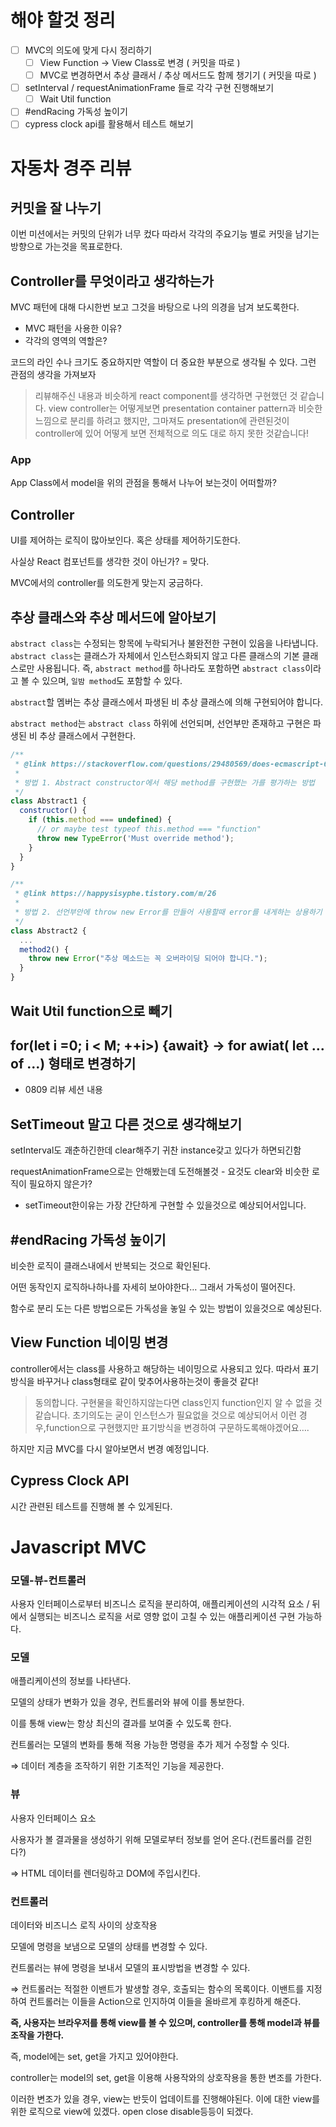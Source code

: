 # 해야 할것 정리

- [ ] MVC의 의도에 맞게 다시 정리하기
  - [ ] View Function -> View Class로 변경 ( 커밋을 따로 )
  - [ ] MVC로 변경하면서 추상 클래서 / 추상 메서드도 함께 챙기기 ( 커밋을 따로 )
- [ ] setInterval / requestAnimationFrame 들로 각각 구현 진행해보기
  - [ ] Wait Util function
- [ ] #endRacing 가독성 높이기
- [ ] cypress clock api를 활용해서 테스트 해보기

# 자동차 경주 리뷰

## 커밋을 잘 나누기

이번 미션에서는 커밋의 단위가 너무 컸다 따라서 각각의 주요기능 별로 커밋을 남기는 방향으로 가는것을 목표로한다.

## Controller를 무엇이라고 생각하는가

MVC 패턴에 대해 다시한번 보고 그것을 바탕으로 나의 의경을 남겨 보도록한다.

- MVC 패턴을 사용한 이유?
- 각각의 영역의 역할은?

코드의 라인 수나 크기도 중요하지만 역할이 더 중요한 부분으로 생각될 수 있다. 그런 관점의 생각을 가져보자

> 리뷰해주신 내용과 비슷하게 react component를 생각하면 구현했던 것 같습니다. view controller는 어떻게보면 presentation container pattern과 비슷한 느낌으로 분리를 하려고 했지만, 그마져도 presentation에 관련된것이 controller에 있어 어떻게 보면 전체적으로 의도 대로 하지 못한 것같습니다!

### App

App Class에서 model을 위의 관점을 통해서 나누어 보는것이 어떠할까?

## Controller

UI를 제어하는 로직이 많아보인다. 혹은 상태를 제어하기도한다.

사실상 React 컴포넌트를 생각한 것이 아닌가? = 맞다.

MVC에서의 controller를 의도한게 맞는지 궁금하다.

## 추상 클래스와 추상 메서드에 알아보기

`abstract class`는 수정되는 항목에 누락되거나 불완전한 구현이 있음을 나타냅니다. `abstract class`는 클래스가 자체에서 인스턴스화되지 않고 다른 클래스의 기본 클래스로만 사용됩니다.
즉, `abstract method`를 하나라도 포함하면 `abstract class`이라고 볼 수 있으며, `일밤 method`도 포함할 수 있다.

`abstract`할 멤버는 추상 클래스에서 파생된 비 추상 클래스에 의해 구현되어야 합니다.

`abstract method`는 `abstract class` 하위에 선언되며, 선언부만 존재하고 구현은 파생된 비 추상 클래스에서 구현한다.

```js
/**
 * @link https://stackoverflow.com/questions/29480569/does-ecmascript-6-have-a-convention-for-abstract-classes
 *
 * 방법 1. Abstract constructor에서 해당 method를 구현했는 가를 평가하는 방법
 */
class Abstract1 {
  constructor() {
    if (this.method === undefined) {
      // or maybe test typeof this.method === "function"
      throw new TypeError('Must override method');
    }
  }
}

/**
 * @link https://happysisyphe.tistory.com/m/26
 *
 * 방법 2. 선언부안에 throw new Error를 만들어 사용할때 error를 내게하는 상용하기 전까지 모르는 방법
 */
class Abstract2 {
  ...
  method2() {
    throw new Error("추상 메소드는 꼭 오버라이딩 되어야 합니다.");
  }
}
```

## Wait Util function으로 빼기

## for(let i =0; i < M; ++i>) {await} -> for awiat( let ... of ...) 형태로 변경하기

- 0809 리뷰 세션 내용

## SetTimeout 말고 다른 것으로 생각해보기

setInterval도 괘춘하긴한데 clear해주기 귀찬 instance갖고 있다가 하면되긴함

requestAnimationFrame으로는 안해봤는데 도전해볼것 - 요것도 clear와 비슷한 로직이 필요하지 않은가?

- setTimeout한이유는 가장 간단하게 구현할 수 있을것으로 예상되어서입니다.

## #endRacing 가독성 높이기

비슷한 로직이 클래스내에서 반복되는 것으로 확인된다.

어떤 동작인지 로직하나하나를 자세히 보아야한다… 그래서 가독성이 떨어진다.

함수로 분리 도는 다른 방법으로든 가독성을 놓일 수 있는 방법이 있을것으로 예상된다.

## View Function 네이밍 변경

controller에서는 class를 사용하고 해당하는 네이밍으로 사용되고 있다. 따라서 표기 방식을 바꾸거나 class형태로 같이 맞추어사용하는것이 좋을것 같다!

> 동의합니다. 구현물을 확인하지않는다면 class인지 function인지 알 수 없을 것같습니다. 초기의도는 굳이 인스턴스가 필요없을 것으로 예상되어서 이런 경우,function으로 구현했지만 표기방식을 변경하여 구문하도록해야겠어요….

하지만 지금 MVC를 다시 알아보면서 변경 예정입니다.

## Cypress Clock API

시간 관련된 테스트를 진행해 볼 수 있게된다.

# Javascript MVC

### 모델-뷰-컨트롤러

사용자 인터페이스로부터 비즈니스 로직을 분리하여, 애플리케이션의 시각적 요소 / 뒤에서 실행되는 비즈니스 로직을 서로 영향 없이 고칠 수 있는 애플리케이션 구현 가능하다.

### 모델

애플리케이션의 정보를 나타낸다.

모델의 상태가 변화가 있을 경우, 컨트롤러와 뷰에 이를 통보한다.

이를 통해 view는 항상 최신의 결과를 보여줄 수 있도록 한다.

컨트롤러는 모델의 변화를 통해 적용 가능한 명령을 추가 제거 수정할 수 잇다.

⇒ 데이터 계층을 조작하기 위한 기초적인 기능을 제공한다.

### 뷰

사용자 인터페이스 요소

사용자가 볼 결과물을 생성하기 위해 모델로부터 정보를 얻어 온다.(컨트롤러를 걷힌다?)

⇒ HTML 데이터를 렌더링하고 DOM에 주입시킨다.

### 컨트롤러

데이터와 비즈니스 로직 사이의 상호작용

모델에 명령을 보냄으로 모델의 상태를 변경할 수 있다.

컨트롤러는 뷰에 명령을 보내서 모델의 표시방법을 변경할 수 있다.

⇒ 컨트롤러는 적절한 이밴트가 발생할 경우, 호출되는 함수의 목록이다. 이밴트를 지정하여 컨트롤러는 이들을 Action으로 인지하여 이들을 올바르게 후킹하게 해준다.

**즉, 사용자는 브라우저를 통해 view를 볼 수 있으며, controller를 통해 model과 뷰를 조작을 가한다.**

즉, model에는 set, get을 가지고 있어야한다.

controller는 model의 set, get을 이용해 사용작와의 상호작용을 통한 변조를 가한다.

이러한 변조가 있을 경우, view는 반듯이 업데이트를 진행해야된다. 이에 대한 view를 위한 로직으로 view에 있겠다. open close disable등등이 되겠다.
